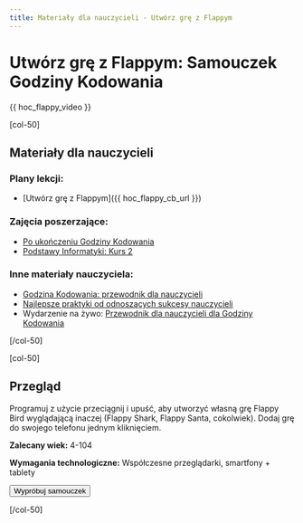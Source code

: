 ```yaml
---
title: Materiały dla nauczycieli - Utwórz grę z Flappym
---
```


# Utwórz grę z Flappym: Samouczek Godziny Kodowania

{{ hoc_flappy_video }}

[col-50]

## Materiały dla nauczycieli

### Plany lekcji:

- [Utwórz grę z Flappym]({{ hoc_flappy_cb_url }})

### Zajęcia poszerzające:

- [Po ukończeniu Godziny Kodowania](http://code.org/learn/beyond)
- [Podstawy Informatyki: Kurs 2](https://studio.code.org/s/course2)

### Inne materiały nauczyciela:

- [Godzina Kodowania: przewodnik dla nauczycieli](https://hourofcode.com/how-to)
- [Najlepsze praktyki od odnoszących sukcesy nauczycieli](http://www.slideshare.net/TeachCode/hour-of-code-best-practices-for-successful-educators-51273466)
- Wydarzenie na żywo: [Przewodnik dla nauczycieli dla Godziny Kodowania](https://www.eventbrite.com/e/an-educators-guide-to-the-hour-of-code-tickets-17987415845)

[/col-50]

[col-50]

## Przegląd

Programuj z użycie przeciągnij i upuść, aby utworzyć własną grę Flappy Bird wyglądającą inaczej (Flappy Shark, Flappy Santa, cokolwiek). Dodaj grę do swojego telefonu jednym kliknięciem.

**Zalecany wiek:** 4-104

**Wymagania technologiczne:** Współczesne przeglądarki, smartfony + tablety

<a href="http://studio.code.org/s/flappy/reset"><button>Wypróbuj samouczek</button></a>

[/col-50]
